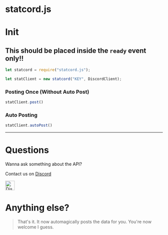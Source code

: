 # statcord.js

# Init
## This should be placed inside the `ready` event only!!
```js
let statcord = require("statcord.js");

let statClient = new statcord("KEY", DiscordClient);
```
### Posting Once (Without Auto Post)
```js
statClient.post()
```

### Auto Posting
```js
statClient.autoPost()
```
---

# Questions

Wanna ask something about the API?

Contact us on [Discord](https://statcord.com/discord)

<a href="http://statcord.com/discord" target="_blank">
    <img src="https://discordapp.com/api/guilds/608711879858192479/embed.png" alt="Discord" height="30">
</a>

# Anything else?
> That's it. It now automagically posts the data for you. You're now welcome I guess.
